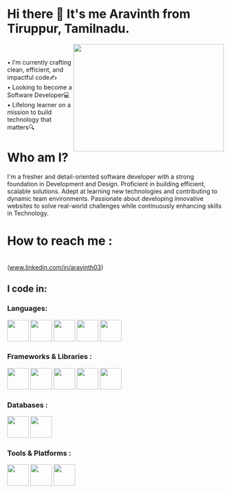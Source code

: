 # Hi there 👋 It's me Aravinth from Tiruppur, Tamilnadu.
<img align="right" width="350" height="250" src="https://media.giphy.com/media/qgQUggAC3Pfv687qPC/giphy.gif?cid=790b7611bf0rs7vhsfww1rmn7bb1jjpenj6ve9e5aqwotasc&ep=v1_gifs_search&rid=giphy.gif&ct=g"> <br />                                                 
• I’m currently crafting clean, efficient, and impactful code✍️ <br />
• Looking to become a Software Developer💻 <br />
• Lifelong learner on a mission to build technology that matters🔍 <br />

# Who am I?
I'm a fresher and detail-oriented software developer with a strong foundation in Development and Design. Proficient in building efficient, scalable solutions. Adept at learning new technologies and contributing to dynamic team environments. Passionate about developing innovative websites to solve real-world challenges while continuously enhancing skills in Technology.

# How to reach me :
<br /> (www.linkedin.com/in/aravinth03)

## I code in:
### Languages: 
<img height="50" width="50" src="https://img.icons8.com/color/48/000000/python.png" /> <img height="50" width="50" src="https://img.icons8.com/color/48/000000/html-5.png" /> <img height="50" width="50" src="https://img.icons8.com/color/48/000000/css3.png" /> <img height="50" width="50" src="https://img.icons8.com/color/48/000000/javascript.png"/> <img height="50" width="50" src="https://img.icons8.com/?size=100&id=fAMVO_fuoOuC&format=png&color=000000"/> <br />
### Frameworks & Libraries :
<img height="50" width="50" src="https://img.icons8.com/color/48/000000/bootstrap.png" /> <img height="50" width="50" src="https://img.icons8.com/?size=100&id=CIAZz2CYc6Kc&format=png&color=000000" /> <img width="50" height="50" src="https://img.icons8.com/?size=100&id=25Sjy8fKExYA&format=png&color=000000"/> <img height="50" width="50" src="https://img.icons8.com/?size=100&id=WNoJgbzDr3i2&format=png&color=000000"/> <img height="50" width="50" src="https://img.icons8.com/?size=100&id=lRjcvhvtR81o&format=png&color=000000"/> <br />
### Databases :
<img height="50" width="50" src="https://img.icons8.com/color/48/000000/mysql-logo.png"/> <img height="50" width="50" src="https://img.icons8.com/color/48/000000/mongodb.png"/> <br />
### Tools & Platforms :
<img height="50" width="50" src="https://img.icons8.com/?size=100&id=20906&format=png&color=000000"/> <img height="50" width="50" src="https://img.icons8.com/?size=100&id=16318&format=png&color=000000"/> <img height="50" width="50" src="https://img.icons8.com/?size=100&id=17842&format=png&color=000000"/>
